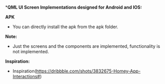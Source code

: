 *****QML UI Screen Implementations designed for Android and IOS:****

**APK**
* You can directly install the apk from the apk folder.

**Note:**
* Just the screens and the components are implemented, functionality is not implemented.

**Inspiration:**
* Inspiration(https://dribbble.com/shots/3832675-Homey-App-Interactions#)
